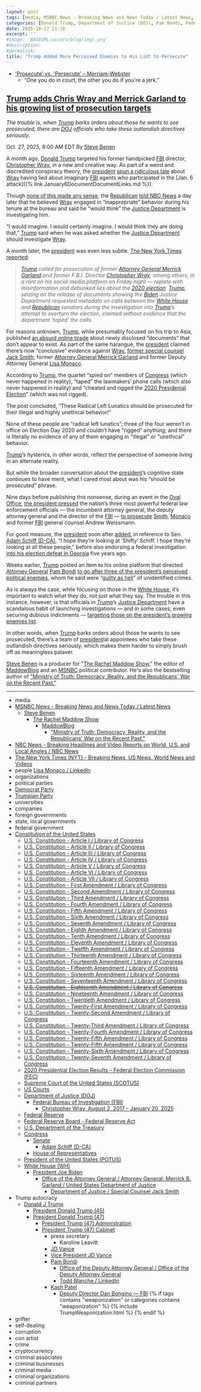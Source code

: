 ```yaml
---
layout: post
tags: [media, MSNBC News - Breaking News and News Today / Latest News, Steve Benen, The Rachel Maddow Show, MaddowBlog, “Ministry of Truth –  Democracy Reality and the Republicans’ War on the Recent Past.”, NBC News - Breaking Headlines and Video Reports on World U.S. and Local Angles / NBC News, The New York Times (NYT) - Breaking News US News World News and Videos, people, Lisa Monaco / LinkedIn, organizations, political parties, Democrat Party, Trumpian Party, universities, companies, foreign governments, state local governments, federal government, Constitution of the United States, U.S. Constitution - Article I / Library of Congress, U.S. Constitution - Article II / Library of Congress, U.S. Constitution - Article III / Library of Congress, U.S. Constitution - Article IV / Library of Congress, U.S. Constitution - Article V / Library of Congress, U.S. Constitution - Article VI / Library of Congress, U.S. Constitution - Article VII / Library of Congress, U.S. Constitution - First Amendment / Library of Congress, U.S. Constitution - Second Amendment / Library of Congress, U.S. Constitution - Third Amendment / Library of Congress, U.S. Constitution - Fourth Amendment / Library of Congress, U.S. Constitution - Fifth Amendment / Library of Congress, U.S. Constitution - Sixth Amendment / Library of Congress, U.S. Constitution - Seventh Amendment / Library of Congress, U.S. Constitution - Eighth Amendment / Library of Congress, U.S. Constitution - Tenth Amendment / Library of Congress, U.S. Constitution - Eleventh Amendment / Library of Congress, U.S. Constitution - Twelfth Amendment / Library of Congress, U.S. Constitution - Thirteenth Amendment / Library of Congress, U.S. Constitution - Fourteenth Amendment / Library of Congress, U.S. Constitution - Fifteenth Amendment / Library of Congress, U.S. Constitution - Sixteenth Amendment / Library of Congress, U.S. Constitution - Seventeenth Amendment / Library of Congress, U.S. Constitution - Eighteenth Amendment / Library of Congress, U.S. Constitution - Nineteenth Amendment / Library of Congress, U.S. Constitution - Twentieth Amendment / Library of Congress, U.S. Constitution - Twenty-First Amendment / Library of Congress, U.S. Constitution - Twenty-Second Amendment / Library of Congress, U.S. Constitution - Twenty-Third Amendment / Library of Congress, U.S. Constitution - Twenty-Fourth Amendment / Library of Congress, U.S. Constitution - Twenty-Fifth Amendment / Library of Congress, U.S. Constitution - Twenty-Fifth Amendment / Library of Congress, U.S. Constitution - Twenty-Sixth Amendment / Library of Congress, U.S. Constitution - Twenty-Seventh Amendment / Library of Congress, 2020 Presidential Election Results – Federal Election Commission (FEC), Supreme Court of the United States (SCOTUS), US Courts, Department of Justice (DOJ), Federal Bureau of Investigation (FBI), Christopher Wray August 2 2017 - January 20 2025, Federal Reserve, Federal Reserve Board - Federal Reserve Act, U.S. Department of the Treasury, Congress, Senate, Adam Schiff (D-CA), House of Representatives, President of the United States (POTUS), White House (WH), President Joe Biden, Office of the Attorney General / Attorney General –  Merrick B. Garland / United States Department of Justice, Department of Justice / Special Counsel Jack Smith, Trump autocracy, Donald J Trump, President Donald Trump (45), President Donald Trump (47), President Trump (47) Administration, President Trump (47) Cabinet, press secretary, Karoline Leavitt, JD Vance, Vice President JD Vance, Pam Bondi, Office of the Deputy Attorney General / Office of the Deputy Attorney General, Todd Blanche / LinkedIn, Kash Patel, Deputy Director Dan Bongino — FBI, grifter, self-dealing, corruption, con artist, crime, cryptocurrency, criminal associates, criminal businesses, criminal media, criminal organizations, criminal partners]
categories: [Donald Trump, Department of Justice (DOJ), Pam Bondi, Federal Bureau of Investigation (FBI), weaponization, political enemies]
date: 2025-10-27 21:10
excerpt: ''
#image: 'BASEURL/assets/blog/img/.png'
#description:
#permalink:
title: "Trump Added More Perceived Enemies to His Lidt to Persecute"
---
```


- ['Prosecute' vs. 'Persecute' – Merriam-Webster](https://www.merriam-webster.com/grammar/prosecuted-vs-persecuted-usage)
    - “One you do in court, the other you do if you're a jerk.”

## [Trump adds Chris Wray and Merrick Garland to his growing list of prosecution targets](https://www.msnbc.com/rachel-maddow-show/maddowblog/trump-adds-chris-wray-merrick-garland-growing-list-prosecution-targets-rcna239997)

*The trouble is, when [Trump](https://www.donaldjtrump.com/) barks orders about those he wants to see prosecuted, there are [DOJ](https://www.justice.gov/) officials who take these outlandish directives seriously.*

Oct. 27, 2025, 8:00 AM EDT
By [Steve Benen](https://www.msnbc.com/author/steve-benen-ncpn433601)

A month ago, [Donald Trump](https://www.donaldjtrump.com/) targeted his former handpicked [FBI](https://www.fbi.gov/) director, [Christopher Wray](https://www.fbi.gov/history/directors/christopher-wray), in a new and creative way. As part of a weird and discredited conspiracy theory, the [president](https://www.whitehouse.gov/) [spun a ridiculous tale](https://www.msnbc.com/rachel-maddow-show/maddowblog/s-not-just-comey-trump-eyes-case-chris-wray-fbi-director-ousted-rcna234393) about [Wray](https://www.fbi.gov/history/directors/christopher-wray) having lied about imaginary [FBI](https://www.fbi.gov/) agents who participated in the [Jan. 6 attack]({% link January6DocumentDocumentLinks.md %}).

Though [none of this made any sense](https://www.msnbc.com/rachel-maddow-show/maddowblog/s-not-just-comey-trump-eyes-case-chris-wray-fbi-director-ousted-rcna234393), the [Republican](https://www.gop.com/) [told NBC News](https://www.nbcnews.com/politics/donald-trump/trump-weighs-whether-doj-investigate-former-fbi-director-christopher-w-rcna234225) a day later that he believed [Wray](https://www.fbi.gov/history/directors/christopher-wray) engaged in “inappropriate” behavior during his tenure at the bureau and said he “would think” the [Justice Department](https"//www.justice.gov/) is investigating him.

“I would imagine. I would certainly imagine. I would think they are doing that,” [Trump](https://www.donaldjtrump.com/) said when he was asked whether the [Justice Department](https://www.justice.gov/) should investigate [Wray](https://www.fbi.gov/history/directors/christopher-wray).

A month later, the [president](https://www.whitehouse.gov/) was even less subtle. [The New York Times reported](https://www.nytimes.com/live/2025/10/24/us/trump-canada-news/da7382fd-81a7-59a6-ab4d-c2a22f8d824a?smid=url-share):

> *[Trump](https://www.donaldjtrump.com/) called for prosecution of former [Attorney General Merrick Garland](https://www.justice.gov/ag/bio/attorney-general-merrick-b-garland) and former F.B.I. Director [Christopher Wray](https://www.fbi.gov/history/directors/christopher-wray), among others, in a rant on his social media platform on Friday night — replete with misinformation and debunked lies about the [2020 election](https://www.fec.gov/resources/cms-content/documents/federalelections2020.pdf). [Trump](https://www.donaldjtrump.com/), seizing on the release of documents showing the [Biden](https;//bidenwhitehouse.archives.gov/) Justice Department requested metadata on calls between the [White House](https://www.whitehouse.gov/) and [Republican](https://www.gop.com/) senators during the investigation into [Trump](https://www.donaldjtrump.com/)’s attempt to overturn the election, claimed without evidence that the department ‘taped’ the calls.*

For reasons unknown, [Trump](https://www.donaldjtrump.com/), while presumably focused on his trip to Asia, published [an absurd online tirade](https://truthsocial.com/@realDonaldTrump/115432378654253078) about newly disclosed “documents” that don’t appear to exist. As part of the same harangue, the [president](https://www.whitehouse.gov/) claimed there’s now “conclusive” evidence against [Wray](https://www.fbi.gov/history/directors/christopher-wray), [former special counsel Jack Smith](https://www.justice.gov/archives/sco-smith), former [Attorney General Merrick Garland](https://www.justice.gov/ag/bio/attorney-general-merrick-b-garland) and former Deputy Attorney General [Lisa Monaco](https://www.linkedin.com/in/lisa-monaco-345154350/).

According to [Trump](https://www.donaldjtrump.com/), the quartet “spied on” members of [Congress](https://www.congress.gov/) (which never happened in reality), “taped” the lawmakers’ phone calls (which also never happened in reality) and “cheated and rigged the [2020 Presidenial Election](https://www.fec.gov/resources/cms-content/documents/federalelections2020.pdf)” (which was not rigged).

The post concluded, “These Radical Left Lunatics should be prosecuted for their illegal and highly unethical behavior!”

None of these people are “radical left lunatics”; three of the four weren’t in office on Election Day 2020 and couldn’t have “rigged” anything; and there is literally no evidence of any of them engaging in “illegal” or “unethical” behavior.

[Trump](https://www.donaldjtrump.com/)’s hysterics, in other words, reflect the perspective of someone living in an alternate reality.

But while the broader conversation about the [president](https://www.whitehouse.gov/)’s cognitive state continues to have merit, what I cared most about was his “should be prosecuted” phrase.

Nine days before publishing this nonsense, during an event in the [Oval Office](https://www.whitehouse.gov/), [the president pressed](https://www.msnbc.com/rachel-maddow-show/maddowblog/trump-pitches-justice-dept-fbi-leaders-newly-expanded-enemies-list-rcna237944) the nation’s three most powerful federal law enforcement officials — the incumbent attorney general, the deputy attorney general and the director of the [FBI](https://www.fbi.gov/) — [to prosecute](https://www.msnbc.com/rachel-maddow-show/maddowblog/trump-pitches-justice-dept-fbi-leaders-newly-expanded-enemies-list-rcna237944) [Smith](https://www.justice.gov/archives/sco-smith), [Monaco](https://www.linkedin.com/in/lisa-monaco-345154350/) and former [FBI](https://www.fbi.gov/) general counsel Andrew Weissmann.

For good measure, the [president](https://www.whitehouse.gov/) soon after [added](https://bsky.app/profile/atrupar.com/post/3m3b2u2dopo2t), in reference to Sen. [Adam Schiff (D-CA)](https://www.schiff.senate.gov/), “I hope they’re looking at ‘Shifty’ Schiff. I hope they’re looking at all these people,” before also endorsing a federal investigation [into his election defeat in Georgia](https://bsky.app/profile/atrupar.com/post/3m3b3tmsdhr2n) five years ago.

Weeks earlier, [Trump](https://www.donaldjtrump.com/) posted an item to his online platform that directed [Attorney General](https://www.justice.gov/) [Pam Bondi](https://www.justice.gov/ag/staff-profile/meet-attorney-general) [to go after three of the president’s perceived political enemies](https://www.msnbc.com/rachel-maddow-show/maddowblog/trumps-directive-ag-bondi-seen-impeachment-level-scandal-rcna232888), whom he said were “[guilty as hell](https://www.msnbc.com/rachel-maddow-show/maddowblog/trumps-directive-ag-bondi-seen-impeachment-level-scandal-rcna232888)” of unidentified crimes.

As is always the case, while focusing on those in the [White House](https://www.whitehouse.gov/), it’s important to watch what they do, not just what they say. The trouble in this instance, however, is that officials in [Trump](https://www.donaldjtrump.com/)’s [Justice Department](https://www.justice.gov/) have a scandalous habit of launching investigations — and in some cases, even securing dubious indictments — [targeting those on the president’s growing enemies list](https://www.msnbc.com/rachel-maddow-show/maddowblog/one-thing-letitia-james-james-comey-indictments-common-rcna236837).

In other words, when [Trump](https://www.donaldjtrump.com/) barks orders about those he wants to see prosecuted, there’s a team of [president](https://www.whitehouse.gov/)ial appointees who take these outlandish directives seriously, which makes them harder to simply brush off as meaningless palaver.

[Steve Benen](https://www.msnbc.com/author/steve-benen-ncpn433601) is a producer for "[The Rachel Maddow Show](https://www.msnbc.com/rachel-maddow-show)," the editor of [MaddowBlog](https://www.msnbc.com/rachel-maddow-show) and an [MSNBC](https://www.msnbc.com/) political contributor. He's also the bestselling author of ["Ministry of Truth: Democracy, Reality, and the Republicans' War on the Recent Past."](https://www.harpercollins.com/products/ministry-of-truth-steve-benen)

----
- media
- [MSNBC News - Breaking News and News Today / Latest News](https://www.msnbc.com/)
    - [Steve Benen](https://www.msnbc.com/author/steve-benen-ncpn433601)
        - [The Rachel Maddow Show](https://www.msnbc.com/rachel-maddow-show)
            - [MaddowBlog](https://www.msnbc.com/rachel-maddow-show)
                - ["Ministry of Truth: Democracy, Reality, and the Republicans' War on the Recent Past."](https://www.harpercollins.com/products/ministry-of-truth-steve-benen)
- [NBC News - Breaking Headlines and Video Reports on World, U.S. and Local Angles / NBC News](https://www.nbcnews.com/)
- [The New York Times (NYT) - Breaking News, US News, World News and Videos](https://www.nytimes.com/)
- people
[Lisa Monaco / LinkedIn](https://www.linkedin.com/in/lisa-monaco-345154350/)
- organizations
- political parties
- [Democrat Party](https://www.democrats.org/)
- [Trumpian Party](https://www.gop.com/)
- universities
- companies
- foreign governments
- state, local governments 
- federal government
- [Constitution of the United States](https://constitution.congress.gov/constitution/)
    - [U.S. Constitution - Article I / Library of Congress](https://constitution.congress.gov/constitution/article-1/)
    - [U.S. Constitution - Article II / Library of Congress](https://constitution.congress.gov/constitution/article-2/)
    - [U.S. Constitution - Article III / Library of Congress](https://constitution.congress.gov/constitution/article-3/)
    - [U.S. Constitution - Article IV / Library of Congress](https://constitution.congress.gov/constitution/article-4/)
    - [U.S. Constitution - Article V / Library of Congress](https://constitution.congress.gov/constitution/article-5/)
    - [U.S. Constitution - Article VI / Library of Congress](https://constitution.congress.gov/constitution/article-6/)
    - [U.S. Constitution - Article VII / Library of Congress](https://constitution.congress.gov/constitution/article-7/)
    - [U.S. Constitution - First Amendment /  Library of Congress](https://constitution.congress.gov/constitution/amendment-1/)
    - [U.S. Constitution - Second Amendment /  Library of Congress](https://constitution.congress.gov/constitution/amendment-2/)
    - [U.S. Constitution - Third Amendment /  Library of Congress](https://constitution.congress.gov/constitution/amendment-3/)
    - [U.S. Constitution - Fourth Amendment /  Library of Congress](https://constitution.congress.gov/constitution/amendment-4/)
    - [U.S. Constitution - Fifth Amendment /  Library of Congress](https://constitution.congress.gov/constitution/amendment-5/)
    - [U.S. Constitution - Sixth Amendment /  Library of Congress](https://constitution.congress.gov/constitution/amendment-6/)
    - [U.S. Constitution - Seventh Amendment /  Library of Congress](https://constitution.congress.gov/constitution/amendment-7/)
    - [U.S. Constitution - Eighth Amendment /  Library of Congress](https://constitution.congress.gov/constitution/amendment-8/)
    - [U.S. Constitution - Tenth Amendment /  Library of Congress](https://constitution.congress.gov/constitution/amendment-10/)
    - [U.S. Constitution - Eleventh Amendment /  Library of Congress](https://constitution.congress.gov/constitution/amendment-11/)
    - [U.S. Constitution - Twelfth Amendment /  Library of Congress](https://constitution.congress.gov/constitution/amendment-12/)
    - [U.S. Constitution - Thirteenth Amendment /  Library of Congress](https://constitution.congress.gov/constitution/amendment-13/)
    - [U.S. Constitution - Fourteenth Amendment /  Library of Congress](https://constitution.congress.gov/constitution/amendment-14/)
    - [U.S. Constitution - Fifteenth Amendment /  Library of Congress](https://constitution.congress.gov/constitution/amendment-15/)
    - [U.S. Constitution - Sixteenth Amendment /  Library of Congress](https://constitution.congress.gov/constitution/amendment-16/)
    - [U.S. Constitution - Seventeenth Amendment /  Library of Congress](https://constitution.congress.gov/constitution/amendment-17/)
    - ~~[U.S. Constitution - Eighteenth Amendment /  Library of Congress](https://constitution.congress.gov/constitution/amendment-18/)~~
    - [U.S. Constitution - Nineteenth Amendment /  Library of Congress](https://constitution.congress.gov/constitution/amendment-19/)
    - [U.S. Constitution - Twentieth Amendment /  Library of Congress](https://constitution.congress.gov/constitution/amendment-20/)
    - [U.S. Constitution - Twenty-First Amendment /  Library of Congress](https://constitution.congress.gov/constitution/amendment-21/)
    - [U.S. Constitution - Twenty-Second Amendment /  Library of Congress](https://constitution.congress.gov/constitution/amendment-22/)
    - [U.S. Constitution - Twenty-Third Amendment /  Library of Congress](https://constitution.congress.gov/constitution/amendment-23/)
    - [U.S. Constitution - Twenty-Fourth Amendment /  Library of Congress](https://constitution.congress.gov/constitution/amendment-24/)
    - [U.S. Constitution - Twenty-Fifth Amendment /  Library of Congress](https://constitution.congress.gov/constitution/amendment-25/)
    - [U.S. Constitution - Twenty-Fifth Amendment /  Library of Congress](https://constitution.congress.gov/constitution/amendment-25/)
    - [U.S. Constitution - Twenty-Sixth Amendment /  Library of Congress](https://constitution.congress.gov/constitution/amendment-26/)
    - [U.S. Constitution - Twenty-Seventh Amendment /  Library of Congress](https://constitution.congress.gov/constitution/amendment-27/)
    - [2020 Presidential Election Results – Federal Election Commission (FEC)](https://www.fec.gov/resources/cms-content/documents/federalelections2020.pdf)
    - [Supreme Court of the United States (SCOTUS)](https://www.supremecourt.gov/)
    - [US Courts](https://www.uscourts.gov/)
    - [Department of Justice (DOJ)](https://www.justice.gov/)
        - [Federal Bureau of Investigation (FBI)](https://www.fbi.gov/)
            - [Christopher Wray, August 2, 2017 - January 20, 2025](https://www.fbi.gov/history/directors/christopher-wray)
    - [Federal Reserve](https://www.federalreserve.gov/)
    - [Federal Reserve Board - Federal Reserve Act](https://www.federalreserve.gov/aboutthefed/fract.htm)
    - [U.S. Department of the Treasury](https://home.treasury.gov/)
    - [Congress](https://www.congress.gov/)
        - [Senate](https://www.senate.gov/)
            - [Adam Schiff (D-CA)](https://www.schiff.senate.gov/)
        - [House of Representatives](https://www.house.gov/)
     - [President of the United States (POTUS)](https://www.whitehouse.gov/)
    - [White House (WH)](https://www.whitehouse.gov/)
        - [President Joe Biden](https;//bidenwhitehouse.archives.gov/)
            - [Office of the Attorney General / Attorney General: Merrick B. Garland / United States Department of Justice](https://www.justice.gov/ag/bio/attorney-general-merrick-b-garland)
                - [Department of Justice / Special Counsel Jack Smith](https://www.justice.gov/archives/sco-smith)
- Trump autocracy
    - [Donald J Trump](https://www.donaldjtrump.com/)
        - [President Donald Trump (45)](https://trumpwhitehouse.archives.gov/)
        - [President Donald Trump (47)](https://www.whitehouse.gov/administration/donald-j-trump/)
            - [President Trump (47) Administration](https://www.whitehouse.gov/administration/)
            - [President Trump (47) Cabinet](https://www.whitehouse.gov/administration/the-cabinet/)
                - press secretary
                    - Karoline Leavitt
                - [JD Vance](https://www.linkedin.com/in/jd-vance-770a9047/)
                - [Vice President JD Vance](https://www.whitehouse.gov/administration/jd-vance/)
                - [Pam Bondi](https://www.justice.gov/ag/staff-profile/meet-attorney-general)
                    - [Office of the Deputy Attorney General / Office of the Deputy Attorney General](https://www.justice.gov/dag)
                    - [Todd Blanche / LinkedIn](https://www.linkedin.com/in/toddblanche/)
                - [Kash Patel](https://www.fbi.gov/about/leadership-and-structure/director-patel)
                    - [Deputy Director Dan Bongino — FBI](https://www.fbi.gov/about/leadership-and-structure/deputy-director-dan-bongino)
{% if tags contains "weaponization" or categories contains "weaponization" %}
  {% include TrumpWeaponization.html %}
{% endif %}
- grifter
- self-dealing
- corruption
- con artist
- crime
- cryptocurrency
- criminal associates
- criminal businesses
- criminal media
- criminal organizations
- criminal partners